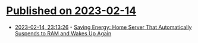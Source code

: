 # [Published on 2023-02-14](index.md)

* [2023-02-14, 23:13:26](https://news.ycombinator.com/item?id=34797592) - [Saving Energy: Home Server That Automatically Suspends to RAM and Wakes Up Again](https://maximiliangolla.com/blog/2022-10-wol-plex-server/)
